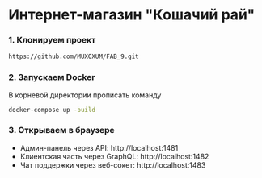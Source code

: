 # Интернет-магазин "Кошачий рай"

### 1. Клонируем проект

```bash
https://github.com/MUXOXUM/FAB_9.git
```

### 2. Запускаем Docker
В корневой директории прописать команду

```bash
docker-compose up -build
```

### 3. Открываем в браузере
- Админ-панель через API: http://localhost:1481
- Клиентская часть через GraphQL: http://localhost:1482
- Чат поддержки через веб-сокет: http://localhost:1483
